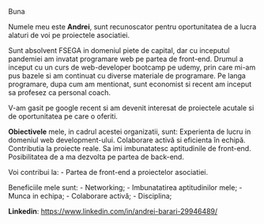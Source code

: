 Buna

Numele meu este **Andrei**, sunt recunoscator pentru oportunitatea de a lucra alaturi de voi pe proiectele asociatiei.

Sunt absolvent FSEGA in domeniul piete de capital, dar cu inceputul pandemiei am invatat programare web pe partea de front-end.
Drumul a inceput cu un curs de web-developer bootcamp pe udemy, prin care mi-am pus bazele si am continuat cu diverse materiale de programare.
Pe langa programare, dupa cum am mentionat, sunt economist si recent am inceput sa profesez ca personal coach.

V-am gasit pe google recent si am devenit interesat de proiectele acutale si de oportunitatea pe care o oferiti.

**Obiectivele** mele, in cadrul acestei organizatii, sunt:
Experienta de lucru in domeniul web development-ului.
Colaborare activă si eficienta în echipă.
Contributia la proiecte reale.
Sa imi imbunatatesc aptitudinile de front-end.
Posibilitatea de a ma dezvolta pe partea de back-end.

Voi contribui la: - Partea de front-end a proiectelor asociatiei.

Beneficiile mele sunt: - Networking; - Imbunatatirea aptitudinilor mele; - Munca in echipa; - Colaborare activă; - Disciplina;

**Linkedin**: https://www.linkedin.com/in/andrei-barari-29946489/
